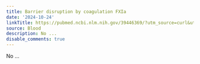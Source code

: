 ```yaml
---
title: Barrier disruption by coagulation FXIa
date: '2024-10-24'
linkTitle: https://pubmed.ncbi.nlm.nih.gov/39446369/?utm_source=curl&utm_medium=rss&utm_campaign=journals&utm_content=7603509&fc=None&ff=20241025210304&v=2.18.0.post9+e462414
source: Blood
description: No ...
disable_comments: true
---
```

No ...